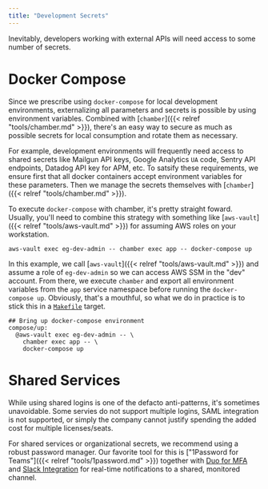 ```yaml
---
title: "Development Secrets"
---
```


Inevitably, developers working with external APIs will need access to some number of secrets.


# Docker Compose

Since we prescribe using `docker-compose` for local development environments, externalizing all parameters and secrets is possible by using environment variables. Combined with [`chamber`]({{< relref "tools/chamber.md" >}}), there's an easy way to secure as much as possible secrets for local consumption and rotate them as necessary.

For example, development environments will frequently need access to shared secrets like Mailgun API keys, Google Analytics `UA` code, Sentry API endpoints, Datadog API key for APM, etc. To satsify these requirements, we ensure first that all docker containers accept environment variables for these parameters. Then we manage the secrets themselves with [`chamber`]({{< relref "tools/chamber.md" >}}).

To execute `docker-compose` with chamber, it's pretty straight foward. Usually, you'll need to combine this strategy with something like [`aws-vault`]({{< relref "tools/aws-vault.md" >}}) for assuming AWS roles on your workstation.

```
aws-vault exec eg-dev-admin -- chamber exec app -- docker-compose up
```

In this example, we call [`aws-vault`]({{< relref "tools/aws-vault.md" >}}) and assume a role of `eg-dev-admin` so we can access AWS SSM in the "dev" account. From there, we execute `chamber` and export all environment variables from the `app` service namespace before running the `docker-compose up`. Obviously, that's a mouthful, so what we do in practice is to stick this in a [`Makefile`](/tools/make) target.

```
## Bring up docker-compose environment
compose/up:
  @aws-vault exec eg-dev-admin -- \
    chamber exec app -- \
    docker-compose up
```



# Shared Services

While using shared logins is one of the defacto anti-patterns, it's sometimes unavoidable. Some servies do not support multiple logins, SAML integration is not supported, or simply the company cannot justify spending the added cost for multiple licenses/seats.

For shared services or organizational secrets, we recommend using a robust password manager. Our favorite tool for this is ["1Password for Teams"]({{< relref "tools/1password.md" >}}) together with [Duo for MFA](https://duo.com/docs/1password) and [Slack Integration](https://support.1password.com/slack/) for real-time notifications to a shared, monitored channel.
